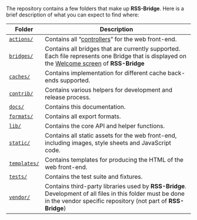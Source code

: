 The repository contains a few folders that make up **RSS-Bridge**. Here is a brief description of what you can expect to find where:

Folder | Description
-------|------------
[`actions/`](https://github.com/sredevopsdev/rss-bridge/tree/master/actions) | Contains all “[controllers](https://en.wikipedia.org/wiki/Model%E2%80%93view%E2%80%93controller)” for the web front-end.
[`bridges/`](https://github.com/sredevopsdev/rss-bridge/tree/master/bridges) | Contains all bridges that are currently supported. Each file represents one Bridge that is displayed on the [Welcome screen](../01_General/04_Screenshots.md#welcome-screen) of **RSS-Bridge**
[`caches/`](https://github.com/sredevopsdev/rss-bridge/tree/master/caches) | Contains implementation for different cache back-ends supported.
[`contrib/`](https://github.com/sredevopsdev/rss-bridge/tree/master/contrib) | Contains various helpers for development and release process.
[`docs/`](https://github.com/sredevopsdev/rss-bridge/tree/master/docs) | Contains this documentation.
[`formats/`](https://github.com/sredevopsdev/rss-bridge/tree/master/formats) | Contains all export formats.
[`lib/`](https://github.com/sredevopsdev/rss-bridge/tree/master/lib) | Contains the core API and helper functions.
[`static/`](https://github.com/sredevopsdev/rss-bridge/tree/master/static) | Contains all static assets for the web front-end, including images, style sheets and JavaScript code.
[`templates/`](https://github.com/sredevopsdev/rss-bridge/tree/master/templates) | Contains templates for producing the HTML of the web front-end.
[`tests/`](https://github.com/sredevopsdev/rss-bridge/tree/master/tests) | Contains the test suite and fixtures.
[`vendor/`](https://github.com/sredevopsdev/rss-bridge/tree/master/vendor) | Contains third-party libraries used by **RSS-Bridge**. Development of all files in this folder must be done in the vendor specific repository (not part of **RSS-Bridge**)

